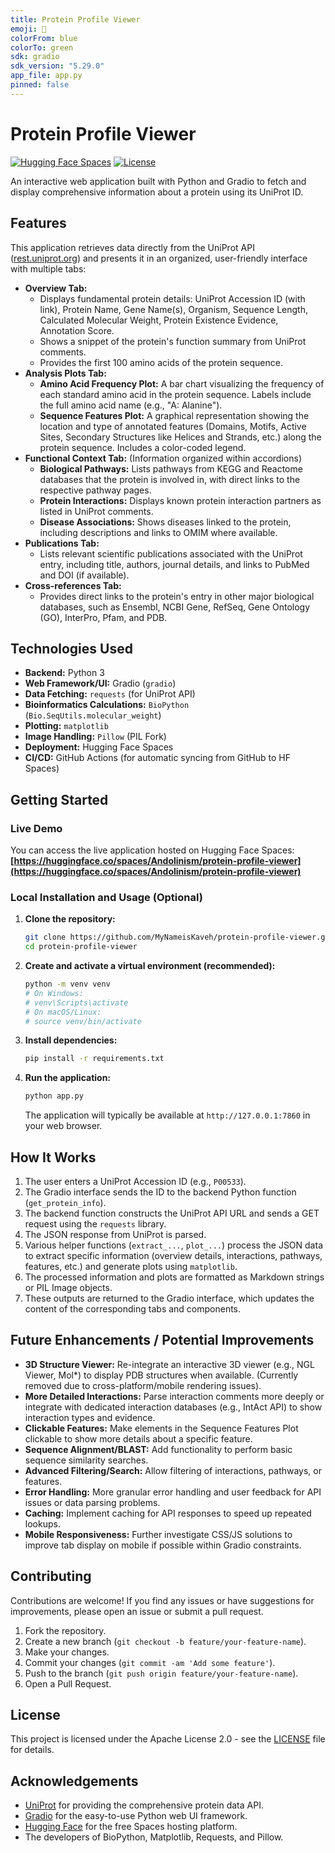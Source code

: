 ```yaml
---
title: Protein Profile Viewer
emoji: 🧬
colorFrom: blue
colorTo: green
sdk: gradio
sdk_version: "5.29.0"
app_file: app.py
pinned: false
---
```

# Protein Profile Viewer

[![Hugging Face Spaces](https://img.shields.io/badge/%F0%9F%A4%97%20Hugging%20Face-Spaces-blue)](https://huggingface.co/spaces/Andolinism/protein-profile-viewer) 
[![License](https://img.shields.io/badge/License-Apache_2.0-blue.svg)](https://opensource.org/licenses/Apache-2.0) 

An interactive web application built with Python and Gradio to fetch and display comprehensive information about a protein using its UniProt ID.

## Features

This application retrieves data directly from the UniProt API ([rest.uniprot.org](https://rest.uniprot.org/)) and presents it in an organized, user-friendly interface with multiple tabs:

*   **Overview Tab:**
    *   Displays fundamental protein details: UniProt Accession ID (with link), Protein Name, Gene Name(s), Organism, Sequence Length, Calculated Molecular Weight, Protein Existence Evidence, Annotation Score.
    *   Shows a snippet of the protein's function summary from UniProt comments.
    *   Provides the first 100 amino acids of the protein sequence.
*   **Analysis Plots Tab:**
    *   **Amino Acid Frequency Plot:** A bar chart visualizing the frequency of each standard amino acid in the protein sequence. Labels include the full amino acid name (e.g., "A: Alanine").
    *   **Sequence Features Plot:** A graphical representation showing the location and type of annotated features (Domains, Motifs, Active Sites, Secondary Structures like Helices and Strands, etc.) along the protein sequence. Includes a color-coded legend.
*   **Functional Context Tab:** (Information organized within accordions)
    *   **Biological Pathways:** Lists pathways from KEGG and Reactome databases that the protein is involved in, with direct links to the respective pathway pages.
    *   **Protein Interactions:** Displays known protein interaction partners as listed in UniProt comments.
    *   **Disease Associations:** Shows diseases linked to the protein, including descriptions and links to OMIM where available.
*   **Publications Tab:**
    *   Lists relevant scientific publications associated with the UniProt entry, including title, authors, journal details, and links to PubMed and DOI (if available).
*   **Cross-references Tab:**
    *   Provides direct links to the protein's entry in other major biological databases, such as Ensembl, NCBI Gene, RefSeq, Gene Ontology (GO), InterPro, Pfam, and PDB.

## Technologies Used

*   **Backend:** Python 3
*   **Web Framework/UI:** Gradio (`gradio`)
*   **Data Fetching:** `requests` (for UniProt API)
*   **Bioinformatics Calculations:** `BioPython` (`Bio.SeqUtils.molecular_weight`)
*   **Plotting:** `matplotlib`
*   **Image Handling:** `Pillow` (PIL Fork)
*   **Deployment:** Hugging Face Spaces
*   **CI/CD:** GitHub Actions (for automatic syncing from GitHub to HF Spaces)

## Getting Started

### Live Demo

You can access the live application hosted on Hugging Face Spaces:
**[https://huggingface.co/spaces/Andolinism/protein-profile-viewer](https://huggingface.co/spaces/Andolinism/protein-profile-viewer)**

### Local Installation and Usage (Optional)

1.  **Clone the repository:**
    ```bash
    git clone https://github.com/MyNameisKaveh/protein-profile-viewer.git 
    cd protein-profile-viewer
    ```

2.  **Create and activate a virtual environment (recommended):**
    ```bash
    python -m venv venv
    # On Windows:
    # venv\Scripts\activate
    # On macOS/Linux:
    # source venv/bin/activate
    ```

3.  **Install dependencies:**
    ```bash
    pip install -r requirements.txt
    ```

4.  **Run the application:**
    ```bash
    python app.py
    ```
    The application will typically be available at `http://127.0.0.1:7860` in your web browser.

## How It Works

1.  The user enters a UniProt Accession ID (e.g., `P00533`).
2.  The Gradio interface sends the ID to the backend Python function (`get_protein_info`).
3.  The backend function constructs the UniProt API URL and sends a GET request using the `requests` library.
4.  The JSON response from UniProt is parsed.
5.  Various helper functions (`extract_...`, `plot_...`) process the JSON data to extract specific information (overview details, interactions, pathways, features, etc.) and generate plots using `matplotlib`.
6.  The processed information and plots are formatted as Markdown strings or PIL Image objects.
7.  These outputs are returned to the Gradio interface, which updates the content of the corresponding tabs and components.

## Future Enhancements / Potential Improvements

*   **3D Structure Viewer:** Re-integrate an interactive 3D viewer (e.g., NGL Viewer, Mol*) to display PDB structures when available. (Currently removed due to cross-platform/mobile rendering issues).
*   **More Detailed Interactions:** Parse interaction comments more deeply or integrate with dedicated interaction databases (e.g., IntAct API) to show interaction types and evidence.
*   **Clickable Features:** Make elements in the Sequence Features Plot clickable to show more details about a specific feature.
*   **Sequence Alignment/BLAST:** Add functionality to perform basic sequence similarity searches.
*   **Advanced Filtering/Search:** Allow filtering of interactions, pathways, or features.
*   **Error Handling:** More granular error handling and user feedback for API issues or data parsing problems.
*   **Caching:** Implement caching for API responses to speed up repeated lookups.
*   **Mobile Responsiveness:** Further investigate CSS/JS solutions to improve tab display on mobile if possible within Gradio constraints.

## Contributing

Contributions are welcome! If you find any issues or have suggestions for improvements, please open an issue or submit a pull request.

1.  Fork the repository.
2.  Create a new branch (`git checkout -b feature/your-feature-name`).
3.  Make your changes.
4.  Commit your changes (`git commit -am 'Add some feature'`).
5.  Push to the branch (`git push origin feature/your-feature-name`).
6.  Open a Pull Request.

## License

This project is licensed under the Apache License 2.0 - see the [LICENSE](LICENSE) file for details.
<!-- Make sure you have a LICENSE file with the Apache 2.0 text -->

## Acknowledgements

*   [UniProt](https://www.uniprot.org/) for providing the comprehensive protein data API.
*   [Gradio](https://www.gradio.app/) for the easy-to-use Python web UI framework.
*   [Hugging Face](https://huggingface.co/) for the free Spaces hosting platform.
*   The developers of BioPython, Matplotlib, Requests, and Pillow.
